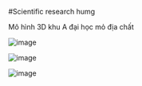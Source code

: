 #Scientific research humg

Mô hình 3D khu A đại học mỏ địa chất

![image](https://user-images.githubusercontent.com/52647821/139534649-1e459cd2-2bd3-4a0d-945f-1c48ce033f0a.png)

![image](https://user-images.githubusercontent.com/52647821/139534668-b80f0753-5693-42ba-a884-c5e4ee2defd6.png)

![image](https://user-images.githubusercontent.com/52647821/139534685-8f47488b-ef22-4b5b-9ae3-4e8f7911f6da.png)
